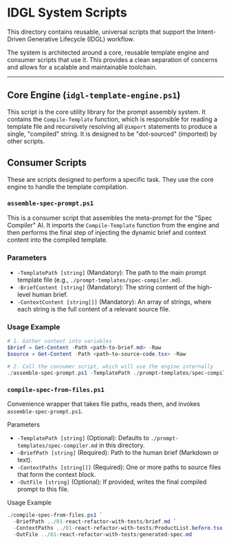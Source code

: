 # IDGL System Scripts

This directory contains reusable, universal scripts that support the Intent-Driven Generative Lifecycle (IDGL) workflow.

The system is architected around a core, reusable template engine and consumer scripts that use it. This provides a clean separation of concerns and allows for a scalable and maintainable toolchain.

---

## Core Engine (`idgl-template-engine.ps1`)

This script is the core utility library for the prompt assembly system. It contains the `Compile-Template` function, which is responsible for reading a template file and recursively resolving all `@import` statements to produce a single, "compiled" string. It is designed to be "dot-sourced" (imported) by other scripts.

## Consumer Scripts

These are scripts designed to perform a specific task. They use the core engine to handle the template compilation.

### `assemble-spec-prompt.ps1`

This is a consumer script that assembles the meta-prompt for the "Spec Compiler" AI. It imports the `Compile-Template` function from the engine and then performs the final step of injecting the dynamic brief and context content into the compiled template.

### Parameters

*   `-TemplatePath [string]` (Mandatory): The path to the main prompt template file (e.g., `./prompt-templates/spec-compiler.md`).
*   `-BriefContent [string]` (Mandatory): The string content of the high-level human brief.
*   `-ContextContent [string[]]` (Mandatory): An array of strings, where each string is the full content of a relevant source file.

### Usage Example

```powershell
# 1. Gather context into variables
$brief = Get-Content -Path <path-to-brief.md> -Raw
$source = Get-Content -Path <path-to-source-code.tsx> -Raw

# 2. Call the consumer script, which will use the engine internally
./assemble-spec-prompt.ps1 -TemplatePath ./prompt-templates/spec-compiler.md -BriefContent $brief -ContextContent $source
```

### `compile-spec-from-files.ps1`

Convenience wrapper that takes file paths, reads them, and invokes `assemble-spec-prompt.ps1`.

Parameters

- `-TemplatePath [string]` (Optional): Defaults to `./prompt-templates/spec-compiler.md` in this directory.
- `-BriefPath [string]` (Required): Path to the human brief (Markdown or text).
- `-ContextPaths [string[]]` (Required): One or more paths to source files that form the context block.
- `-OutFile [string]` (Optional): If provided, writes the final compiled prompt to this file.

Usage Example

```powershell
./compile-spec-from-files.ps1 `
  -BriefPath ../01-react-refactor-with-tests/brief.md `
  -ContextPaths ../01-react-refactor-with-tests/ProductList.before.tsx `
  -OutFile ../01-react-refactor-with-tests/generated-spec.md
```
